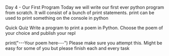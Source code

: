 Day 4 - Our First Program
Today we will write our first ever python program from scratch. It will consist of a bunch of print statements. print can be used to print something on the console in python

Quick Quiz
Write a program to print a poem in Python. Choose the poem of your choice and publish your repl

print("---Your poem here---")
Please make sure you attempt this. Might be easy for some of you but please finish each and every task
